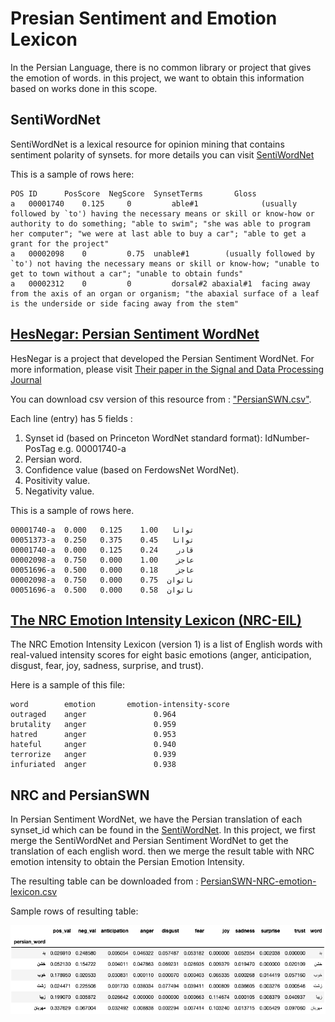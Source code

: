 # Presian Sentiment and Emotion Lexicon
In the Persian Language, there is no common library or project that gives the emotion of words. in this project, we want to obtain this information based on works done in this scope.

## SentiWordNet
SentiWordNet is a lexical resource for opinion mining that contains sentiment polarity of synsets. for more details you can visit [SentiWordNet](https://github.com/aesuli/SentiWordNet) 

This is a sample of rows here:
````
POS	ID	    PosScore  NegScore  SynsetTerms	      Gloss
a	00001740    0.125     0	        able#1	            (usually followed by `to') having the necessary means or skill or know-how or authority to do something; "able to swim"; "she was able to program her computer"; "we were at last able to buy a car"; "able to get a grant for the project"
a	00002098    0         0.75	unable#1	    (usually followed by `to') not having the necessary means or skill or know-how; "unable to get to town without a car"; "unable to obtain funds"
a	00002312    0         0	        dorsal#2 abaxial#1  facing away from the axis of an organ or organism; "the abaxial surface of a leaf is the underside or side facing away from the stem"

````

## [HesNegar: Persian Sentiment WordNet](https://github.com/Text-Mining/Persian-Sentiment-Resources)
HesNegar is a project that developed the Persian Sentiment WordNet. For more information, please visit [Their paper in the Signal and Data Processing Journal](http://jsdp.rcisp.ac.ir/article-1-554-en.html)

You can download csv version of this resource from : ["PersianSWN.csv"](https://github.com/Text-Mining/Persian-Sentiment-Resources/blob/master/PersianSWN.csv).

Each line (entry) has 5 fields :

  1.  Synset id (based on Princeton WordNet standard format): IdNumber-PosTag e.g. 00001740-a
  2.  Persian word.
  3.  Confidence value (based on FerdowsNet WordNet).
  4.  Positivity value.
  5.  Negativity value.

This is a sample of rows here.
````
00001740-a	توانا	1.00	0.125	0.000
00051373-a	توانا	0.45	0.375	0.250
00001740-a	قادر	0.24	0.125	0.000
00002098-a	عاجز	1.00	0.000	0.750
00051696-a	عاجز	0.18	0.000	0.500
00002098-a	ناتوان	0.75	0.000	0.750
00051696-a	ناتوان	0.58	0.000	0.500
````

## [The NRC Emotion Intensity Lexicon (NRC-EIL)](http://www.saifmohammad.com/WebPages/AffectIntensity.htm)
The NRC Emotion Intensity Lexicon (version 1) is a list of English words with real-valued intensity scores for eight basic emotions (anger, anticipation, disgust, fear, joy, sadness, surprise, and trust).

Here is a sample of this file:
````
word        emotion       emotion-intensity-score
outraged    anger               0.964
brutality   anger               0.959
hatred      anger               0.953
hateful     anger               0.940
terrorize   anger               0.939
infuriated  anger               0.938
````

## NRC and PersianSWN

In Persian Sentiment WordNet, we have the Persian translation of each synset_id which can be found in the [SentiWordNet](https://github.com/aesuli/SentiWordNet).
In this project, we first merge the SentiWordNet and Persian Sentiment WordNet to get the translation of each english word.
then we merge the result table with NRC emotion intensity to obtain the Persian Emotion Intensity.

The resulting table can be downloaded from : [PersianSWN-NRC-emotion-lexicon.csv](https://github.com/Reyhan96/NRC-SWN-Presian-Lexicon/blob/main/PersianSWN-NRC-emotion-lexicon.csv)

Sample rows of resulting table:

![Persian Emotion Intensity Lexicon](https://github.com/Reyhan96/NRC-SWN-Presian-Lexicon/blob/main/Persian%20emotion%20intensity%20lexicons.png)

